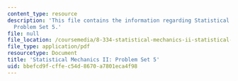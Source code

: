 ```yaml
---
content_type: resource
description: 'This file contains the information regarding Statistical Mechanics II:
  Problem Set 5.'
file: null
file_location: /coursemedia/8-334-statistical-mechanics-ii-statistical-physics-of-fields-spring-2014/bbefcd9fcffec54d8670a7801eca4f98_MIT8_334S14_pset5.pdf
file_type: application/pdf
resourcetype: Document
title: 'Statistical Mechanics II: Problem Set 5'
uid: bbefcd9f-cffe-c54d-8670-a7801eca4f98
---
```


